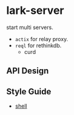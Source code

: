 # lark-server

start multi servers.

+ `actix` for relay proxy.
+ `reql` for rethinkdb.
  + curd

## API Design



## Style Guide

+ [shell][shell]


[shell]: https://google.github.io/styleguide/shell.xml
[rust]: https://github.com/rust-dev-tools/fmt-rfcs/tree/master/guide
[python]: https://www.python.org/dev/peps/pep-0008/
